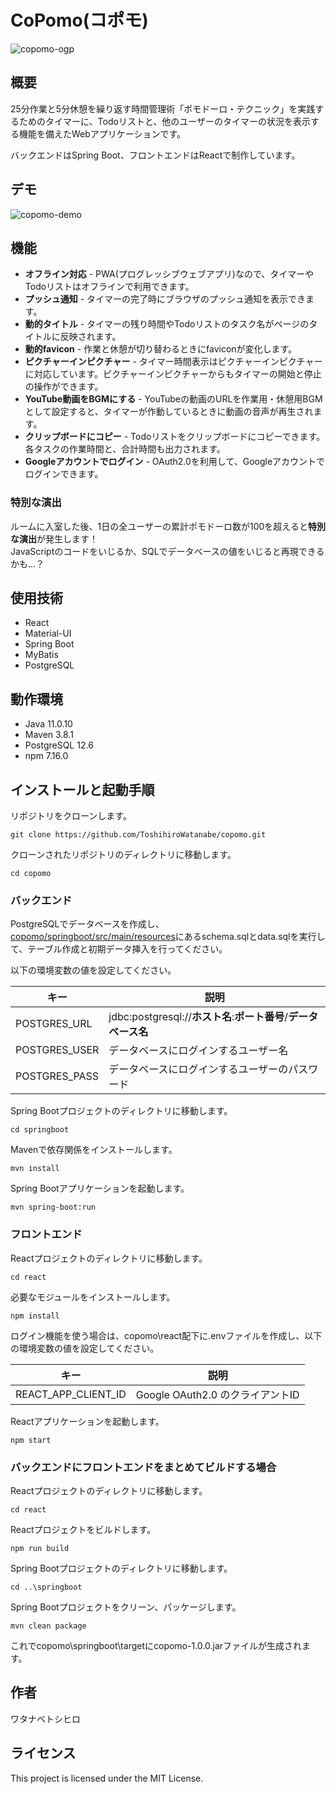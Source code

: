 # CoPomo(コポモ)

![copomo-ogp](https://user-images.githubusercontent.com/79039863/120760903-9a7e7880-c54f-11eb-8741-f564a973963a.png)

## 概要

25分作業と5分休憩を繰り返す時間管理術「ポモドーロ・テクニック」を実践するためのタイマーに、Todoリストと、他のユーザーのタイマーの状況を表示する機能を備えたWebアプリケーションです。

バックエンドはSpring Boot、フロントエンドはReactで制作しています。

## デモ

![copomo-demo](https://user-images.githubusercontent.com/79039863/120760754-7327ab80-c54f-11eb-8bbb-a4037974e0f8.gif)

## 機能

- **オフライン対応** - PWA(プログレッシブウェブアプリ)なので、タイマーやTodoリストはオフラインで利用できます。
- **プッシュ通知** - タイマーの完了時にブラウザのプッシュ通知を表示できます。
- **動的タイトル** - タイマーの残り時間やTodoリストのタスク名がページのタイトルに反映されます。
- **動的favicon** - 作業と休憩が切り替わるときにfaviconが変化します。
- **ピクチャーインピクチャー** - タイマー時間表示はピクチャーインピクチャーに対応しています。ピクチャーインピクチャーからもタイマーの開始と停止の操作ができます。
- **YouTube動画をBGMにする** - YouTubeの動画のURLを作業用・休憩用BGMとして設定すると、タイマーが作動しているときに動画の音声が再生されます。
- **クリップボードにコピー** - Todoリストをクリップボードにコピーできます。各タスクの作業時間と、合計時間も出力されます。
- **Googleアカウントでログイン** - OAuth2.0を利用して、Googleアカウントでログインできます。

### 特別な演出

ルームに入室した後、1日の全ユーザーの累計ポモドーロ数が100を超えると**特別な演出**が発生します！<br/>
JavaScriptのコードをいじるか、SQLでデータベースの値をいじると再現できるかも...？

## 使用技術

- React
- Material-UI
- Spring Boot
- MyBatis
- PostgreSQL

## 動作環境

- Java 11.0.10
- Maven 3.8.1
- PostgreSQL 12.6
- npm 7.16.0

## インストールと起動手順

リポジトリをクローンします。

```git clone https://github.com/ToshihiroWatanabe/copomo.git```

クローンされたリポジトリのディレクトリに移動します。

```cd copomo```

### バックエンド

PostgreSQLでデータベースを作成し、[copomo/springboot/src/main/resources](/springboot/src/main/resources)にあるschema.sqlとdata.sqlを実行して、テーブル作成と初期データ挿入を行ってください。

以下の環境変数の値を設定してください。

キー|説明
---|---
POSTGRES_URL|jdbc:postgresql://**ホスト名**:**ポート番号**/**データベース名**
POSTGRES_USER|データベースにログインするユーザー名
POSTGRES_PASS|データベースにログインするユーザーのパスワード

Spring Bootプロジェクトのディレクトリに移動します。

```cd springboot```

Mavenで依存関係をインストールします。

```mvn install```

Spring Bootアプリケーションを起動します。

```mvn spring-boot:run```

### フロントエンド

Reactプロジェクトのディレクトリに移動します。

```cd react```

必要なモジュールをインストールします。

```npm install```

ログイン機能を使う場合は、copomo\react配下に.envファイルを作成し、以下の環境変数の値を設定してください。

キー|説明
---|---
REACT_APP_CLIENT_ID|Google OAuth2.0 のクライアントID

Reactアプリケーションを起動します。

```npm start```

### バックエンドにフロントエンドをまとめてビルドする場合

Reactプロジェクトのディレクトリに移動します。

```cd react```

Reactプロジェクトをビルドします。

```npm run build```

Spring Bootプロジェクトのディレクトリに移動します。

```cd ..\springboot```

Spring Bootプロジェクトをクリーン、パッケージします。

```mvn clean package```

これでcopomo\springboot\targetにcopomo-1.0.0.jarファイルが生成されます。

## 作者

ワタナベトシヒロ

## ライセンス

This project is licensed under the MIT License.
